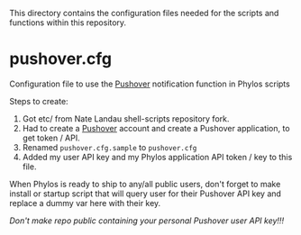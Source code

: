 This directory contains the configuration files needed for the scripts and functions within this repository.

# pushover.cfg
Configuration file to use the [Pushover][1] notification function in Phylos scripts

Steps to create:
1. Got etc/ from Nate Landau shell-scripts repository fork.
2. Had to create a [Pushover][1] account and create a Pushover application, to get token / API.
3. Renamed `pushover.cfg.sample` to `pushover.cfg`
4. Added my user API key and my Phylos application API token / key to this file.

When Phylos is ready to ship to any/all public users, don't forget to make install or startup script that will query user for their Pushover API key and replace a dummy var here with their key. 

*Don't make repo public containing your personal Pushover user API key!!!*


[1]: https://pushover.net